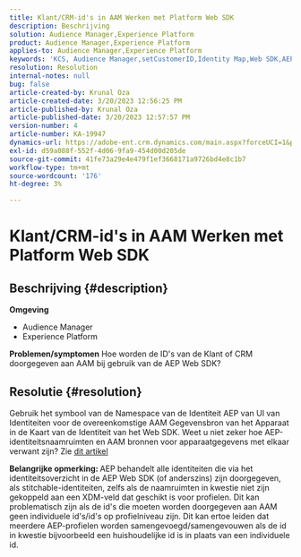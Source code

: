 ```yaml
---
title: Klant/CRM-id's in AAM Werken met Platform Web SDK
description: Beschrijving
solution: Audience Manager,Experience Platform
product: Audience Manager,Experience Platform
applies-to: Audience Manager,Experience Platform
keywords: 'KCS, Audience Manager,setCustomerID,Identity Map,Web SDK,AEP,CRM-id '
resolution: Resolution
internal-notes: null
bug: false
article-created-by: Krunal Oza
article-created-date: 3/20/2023 12:56:25 PM
article-published-by: Krunal Oza
article-published-date: 3/20/2023 12:57:57 PM
version-number: 4
article-number: KA-19947
dynamics-url: https://adobe-ent.crm.dynamics.com/main.aspx?forceUCI=1&pagetype=entityrecord&etn=knowledgearticle&id=b01f319b-1ec7-ed11-b597-6045bd006239
exl-id: d59a088f-552f-4d06-9fa9-454d00d205de
source-git-commit: 41fe73a29e4e479f1ef3668171a9726bd4e8c1b7
workflow-type: tm+mt
source-wordcount: '176'
ht-degree: 3%

---
```


# Klant/CRM-id&#39;s in AAM Werken met Platform Web SDK

## Beschrijving {#description}

<b>Omgeving</b>
- Audience Manager
- Experience Platform



<b>Problemen/symptomen</b>
Hoe worden de ID&#39;s van de Klant of CRM doorgegeven aan AAM bij gebruik van de AEP Web SDK?


## Resolutie {#resolution}


Gebruik het symbool van de Namespace van de Identiteit AEP van UI van Identiteiten voor de overeenkomstige AAM Gegevensbron van het Apparaat in de Kaart van de Identiteit van het Web SDK. Weet u niet zeker hoe AEP-identiteitsnaamruimten en AAM bronnen voor apparaatgegevens met elkaar verwant zijn? Zie [dit artikel](https://experienceleague.adobe.com/docs/experience-cloud-kcs/kbarticles/KA-21305.html)

<b>Belangrijke opmerking: </b>AEP behandelt alle identiteiten die via het identiteitsoverzicht in de AEP Web SDK (of anderszins) zijn doorgegeven, als stitchable-identiteiten, zelfs als de naamruimten in kwestie niet zijn gekoppeld aan een XDM-veld dat geschikt is voor profielen. Dit kan problematisch zijn als de id&#39;s die moeten worden doorgegeven aan AAM geen individuele id&#39;s/id&#39;s op profielniveau zijn. Dit kan ertoe leiden dat meerdere AEP-profielen worden samengevoegd/samengevouwen als de id in kwestie bijvoorbeeld een huishoudelijke id is in plaats van een individuele id.
